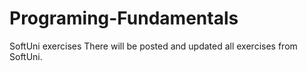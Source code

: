 # Programing-Fundamentals
SoftUni exercises
There will be posted and updated all exercises from SoftUni.
